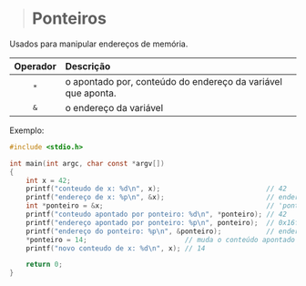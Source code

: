 > # Ponteiros

Usados para manipular endereços de memória.

| Operador | Descrição |
|:---:|:---|
| <kbd>*</kbd> | o apontado por, conteúdo do endereço da variável que aponta. |
| <kbd>&</kbd> | o endereço da variável  |

Exemplo:

```c
#include <stdio.h>

int main(int argc, char const *argv[])
{
    int x = 42;
    printf("conteudo de x: %d\n", x);                          // 42
    printf("endereço de x: %p\n", &x);                         // endereço de 'x' em memória (ex.: 0x16f8ae7bc)
    int *ponteiro = &x;                                        // 'ponteiro' aponta para o endereço de 'x' em memória
    printf("conteudo apontado por ponteiro: %d\n", *ponteiro); // 42
    printf("endereço apontado por ponteiro: %p\n", ponteiro);  // 0x16f8ae7bc
    printf("endereço do ponteiro: %p\n", &ponteiro);           // endereço de 'ponteiro' em memória (ex.: 0x16f8ae7b0)
    *ponteiro = 14;                        // muda o conteúdo apontado por ponteiro, ou seja, muda o valor de 'x'
    printf("novo conteudo de x: %d\n", x); // 14

    return 0;
}
```
